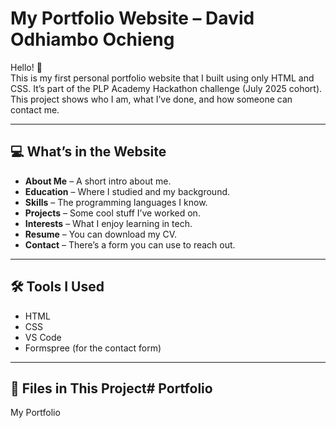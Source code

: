 # My Portfolio Website – David Odhiambo Ochieng

Hello! 👋  
This is my first personal portfolio website that I built using only HTML and CSS. It’s part of the PLP Academy Hackathon challenge (July 2025 cohort). This project shows who I am, what I’ve done, and how someone can contact me.

---

## 💻 What’s in the Website

- **About Me** – A short intro about me.
- **Education** – Where I studied and my background.
- **Skills** – The programming languages I know.
- **Projects** – Some cool stuff I’ve worked on.
- **Interests** – What I enjoy learning in tech.
- **Resume** – You can download my CV.
- **Contact** – There’s a form you can use to reach out.

---

## 🛠 Tools I Used

- HTML
- CSS
- VS Code
- Formspree (for the contact form)

---

## 📁 Files in This Project# Portfolio
My Portfolio 

